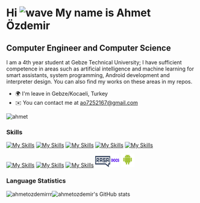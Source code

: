 Hi ![wave](https://user-images.githubusercontent.com/18350557/176309783-0785949b-9127-417c-8b55-ab5a4333674e.gif) My name is Ahmet Özdemir
==================================================================================================================================

Computer Engineer and Computer Science
-----------------

I am a 4th year student at Gebze Technical University; I have sufficient competence in areas such as artificial intelligence and machine learning for smart assistants, system programming, Android development and interpreter design. You can also find my works on these areas in my repos.

* 🌍  I'm leave in Gebze/Kocaeli, Turkey
* ✉️  You can contact me at [ao7252167@gmail.com](mailto:ao7252167@gmail.com)

<p align="left"> <img src="https://komarev.com/ghpvc/?username=ahmetozdemirrr&label=Profile%20views&color=0e75b6&style=flat" alt="ahmet" /> </p>

### Skills


[![My Skills](https://skillicons.dev/icons?i=c&theme=light)](https://gcc.gnu.org/)
[![My Skills](https://skillicons.dev/icons?i=cpp&theme=light)](https://cplusplus.com/) 
[![My Skills](https://skillicons.dev/icons?i=java&theme=light)](https://java.com) 
[![My Skills](https://skillicons.dev/icons?i=python&theme=light)](https://www.python.org/)
[![My Skills](https://skillicons.dev/icons?i=mysql&theme=light)](https://www.mysql.com/)
<p align="left">

[![My Skills](https://skillicons.dev/icons?i=mongodb&theme=light)](https://www.mongodb.com/)
[![My Skills](https://skillicons.dev/icons?i=linux&theme=light)](https://www.linux.org/)
[![My Skills](https://skillicons.dev/icons?i=bash&theme=light)](https://www.gnu.org/software/bash/)
<a href="https://rasa.com" target="_blank" rel="noreferrer"><img src="https://github.com/ahmetozdemirrr/ahmetozdemirrr/blob/main/RASA.svg" width="64" height="36" alt="RASA" /></a>
<a href="https://developer.android.com" target="_blank" rel="noreferrer"> <img src="https://raw.githubusercontent.com/devicons/devicon/master/icons/android/android-original-wordmark.svg" alt="android" width="36" height="36"/></a>

### Language Statistics

<p>
<img align="left" src="https://github-readme-stats.vercel.app/api/top-langs?username=ahmetozdemirrr&show_icons=true&locale=en&layout=compact&langs_count=8&hide=html,yacc,Makefile,Lex,Prolog" alt="ahmetozdemirrr" />
<img align="left" src="https://github-readme-stats.vercel.app/api?username=ahmetozdemirrr&show_icons=true&hide=&count_private=true&title_color=3382ed&text_color=22c55e&icon_color=facc15&bg_color=1c1917&hide_border=true&show_icons=true&cache_seconds=1800" alt="ahmetozdemir's GitHub stats" />
</p>


<p>&nbsp;</p>
